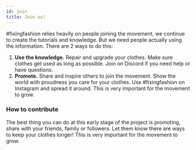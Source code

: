 ```yaml
---
id: join
title: Join us!
---
```


#fixingfashion relies heavily on people joining the movement, we continue to create the tutorials and knowledge. But we need people actually using the information. There are 2 ways to do this:
1. **Use the knowledge.** Repair and upgrade your clothes. Make sure clothes get used as long as possible. Join on Discord if you need help or have questions.
2. **Promote.** Share and inspire others to join the movement. Show the world with proudness you care for your clothes. Use #fixingfashion on Instagram and spread it around. This is very important for the movement to grow.


### How to contribute
The best thing you can do at this early stage of the project is promoting, share with your friends, family or followers. Let them know there are ways to keep your clothes longer! This is very important for the movement to grow.
